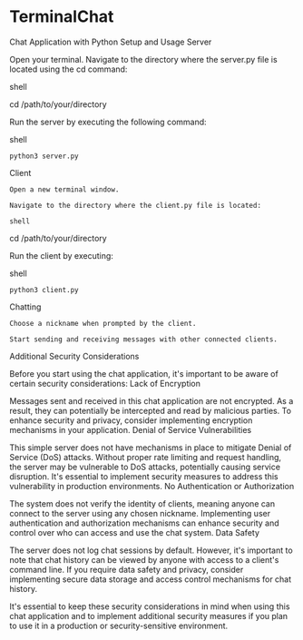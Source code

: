 # TerminalChat
Chat Application with Python
Setup and Usage
Server

Open your terminal.
Navigate to the directory where the server.py file is located using the cd command:

shell

cd /path/to/your/directory

Run the server by executing the following command:

shell

    python3 server.py

Client

    Open a new terminal window.

    Navigate to the directory where the client.py file is located:

    shell

cd /path/to/your/directory

Run the client by executing:

shell

    python3 client.py

Chatting

    Choose a nickname when prompted by the client.

    Start sending and receiving messages with other connected clients.

Additional Security Considerations

Before you start using the chat application, it's important to be aware of certain security considerations:
Lack of Encryption

Messages sent and received in this chat application are not encrypted. As a result, they can potentially be intercepted and read by malicious parties. To enhance security and privacy, consider implementing encryption mechanisms in your application.
Denial of Service Vulnerabilities

This simple server does not have mechanisms in place to mitigate Denial of Service (DoS) attacks. Without proper rate limiting and request handling, the server may be vulnerable to DoS attacks, potentially causing service disruption. It's essential to implement security measures to address this vulnerability in production environments.
No Authentication or Authorization

The system does not verify the identity of clients, meaning anyone can connect to the server using any chosen nickname. Implementing user authentication and authorization mechanisms can enhance security and control over who can access and use the chat system.
Data Safety

The server does not log chat sessions by default. However, it's important to note that chat history can be viewed by anyone with access to a client's command line. If you require data safety and privacy, consider implementing secure data storage and access control mechanisms for chat history.

It's essential to keep these security considerations in mind when using this chat application and to implement additional security measures if you plan to use it in a production or security-sensitive environment.
